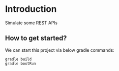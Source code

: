 # Introduction

Simulate some REST APIs

## How to get started?
We can start this project via below gradle commands:
```shell
gradle build
gradle bootRun
````

